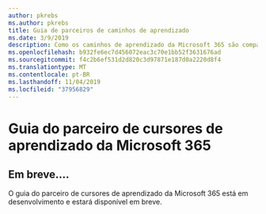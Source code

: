 ```yaml
---
author: pkrebs
ms.author: pkrebs
title: Guia de parceiros de caminhos de aprendizado
ms.date: 3/9/2019
description: Como os caminhos de aprendizado da Microsoft 365 são comparados às ofertas de parceiros de empresas que oferecem serviços de treinamento corporativo?
ms.openlocfilehash: b932fe6ec7d456072eac3c70e1bb52f3631676ad
ms.sourcegitcommit: f4c2b6ef531d2d820c3d97871e187d0a2220d8f4
ms.translationtype: MT
ms.contentlocale: pt-BR
ms.lasthandoff: 11/04/2019
ms.locfileid: "37956829"
---
```

# <a name="microsoft-365-learning-pathways-partner-guide"></a>Guia do parceiro de cursores de aprendizado da Microsoft 365

## <a name="coming-soon"></a>Em breve....
O guia do parceiro de cursores de aprendizado da Microsoft 365 está em desenvolvimento e estará disponível em breve.
 

